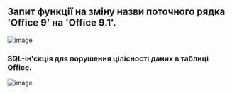 ## Запит функції на зміну назви поточного рядка 'Office 9' на 'Office 9.1'.
![image](https://github.com/oleksandrblazhko/ai-192-amikishyiev/assets/123385187/7c1b55fd-93a1-472e-9ae7-b567c936cf4c)

### SQL-ін'єкція для порушення цілісності даних в таблиці Office.
![image](https://github.com/oleksandrblazhko/ai-192-amikishyiev/assets/123385187/743629f6-642b-4f80-b4eb-7fdde14f3850)


